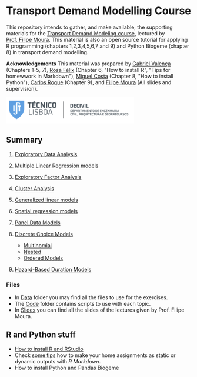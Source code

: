 Transport Demand Modelling Course
================

This repository intends to gather, and make available, the supporting
materials for the [Transport Demand Modeling
course](https://fenix.tecnico.ulisboa.pt/disciplinas/MPTra/2020-2021/1-semestre/materiais-de-apoio),
lectured by [Prof. Filipe
Moura](https://ushift.tecnico.ulisboa.pt/team-filipe-moura/). This
material is also an open source tutorial for applying R programming
(chapters 1,2,3,4,5,6,7 and 9) and Python Biogeme (chapter 8) in
transport demand modelling.

**Acknowledgements**
This material was prepared by [Gabriel
Valença](https://ushift.tecnico.ulisboa.pt/team-gabriel-valenca/) (Chapters 1-5, 7),
[Rosa Félix](https://ushift.tecnico.ulisboa.pt/team-rosa-felix/) (Chapter 6, "How to install R", "Tips for homewwork in Markdown"),
[Miguel Costa](https://ushift.tecnico.ulisboa.pt/team-miguel-costa/) (Chapter 8, "How to install Python"),
[Carlos Roque](https://ushift.tecnico.ulisboa.pt/team-carlos-roque/) (Chapter 9),
and [Filipe
Moura](https://ushift.tecnico.ulisboa.pt/team-filipe-moura/) (All slides and supervision).

![](README_files/ist.PNG)

## Summary

1.  [Exploratory Data Analysis](1-ExploratoryDataAnalysis.md)

2.  [Multiple Linear Regression models](2-MultipleLinearRegression.md)

3.  [Exploratory Factor Analysis](3-FactorAnalysis.md)

4.  [Cluster Analysis](4-ClusterAnalysis.md)

5.  [Generalized linear models](5-GeneralizedLinearModels.md)

6.  [Spatial regression models](6-SpatialModels.md)

7.  [Panel Data Models](7-PanelModels.md)

8.  [Discrete Choice Models](8-DiscreteChoiceModels/)
    
      - [Multinomial](8-DiscreteChoiceModels/8.1-MultinomialLogitAndProbitModels/)
      - [Nested](8-DiscreteChoiceModels/8.2-NestedLogitModels/)
      - [Ordered Models](8-DiscreteChoiceModels/8.3-OrderedLogitModels/)

9.  [Hazard-Based Duration Models](9-HazardBasedModels.md)

### Files

  - In [Data](Data/) folder you may find all the files to use for the
    exercises.  
  - The [Code](Code/) folder contains scripts to use with each topic.
  - In [Slides](Slides/Slides.md) you can find all the slides of the
    lectures given by Prof. Filipe Moura.

## R and Python stuff

  - [How to install R and RStudio](0-InstallR.md)
  - Check [some tips](RMarkdownReports.md) how to make your home
    assignments as static or dynamic outputs with *R Markdown*.
  - How to install Python and Pandas Biogeme
